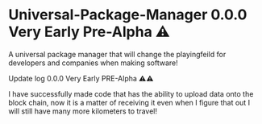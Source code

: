 # Universal-Package-Manager 0.0.0 Very Early Pre-Alpha ⚠
A universal package manager that will change the playingfeild for developers and companies when making software!

Update log 0.0.0 Very Early PRE-Alpha ⚠⚠

I have successfully made code that has the ability to upload data onto the block chain, now it is a matter of receiving it even when I figure that out I will still have many more kilometers to travel!
